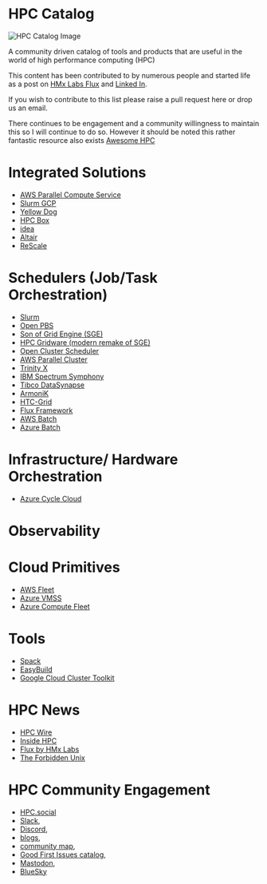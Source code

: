 # HPC Catalog
![HPC Catalog Image](hpc-catalog.jpg)

A community driven catalog of tools and products that are useful in the world of high performance computing (HPC)

This content has been contributed to by numerous people and started life as a post on [HMx Labs Flux](https://cloudhpc.news/hpc-product-directory/) and [Linked In](https://www.linkedin.com/posts/hamza_high-performance-computing-is-a-funny-fragmented-activity-7240252941645815808-caCq?utm_source=share&utm_medium=member_desktop).

If you wish to contribute to this list please raise a pull request here or drop us an email.

There continues to be engagement and a community willingness to maintain this so I will continue to do so. However it should be noted this rather fantastic resource also exists [Awesome HPC](https://github.com/dstdev/awesome-hpc)

# Integrated Solutions
- [AWS Parallel Compute Service](https://aws.amazon.com/pcs)
- [Slurm GCP](https://github.com/GoogleCloudPlatform/slurm-gcp)
- [Yellow Dog](https://yellowdog.ai)
- [HPC Box](https://www.drizti.com)
- [idea](https://github.com/cfs-energy/idea)
- [Altair](https://altair.com/hpc-cloud-applications)
- [ReScale](https://altair.com/hpc-cloud-applications)

# Schedulers (Job/Task Orchestration)
- [Slurm](https://slurm.schedmd.com)
- [Open PBS](https://www.openpbs.org)
- [Son of Grid Engine (SGE)](https://sourceforge.net/projects/gridengine)
- [HPC Gridware (modern remake of SGE)](https://www.hpc-gridware.com)
- [Open Cluster Scheduler](https://github.com/hpc-gridware/clusterscheduler)
- [AWS Parallel Cluster](https://github.com/aws/aws-parallelcluster)
- [Trinity X](https://github.com/clustervision/trinityX)
- [IBM Spectrum Symphony](https://www.ibm.com/products/analytics-workload-management)
- [Tibco DataSynapse](https://docs.tibco.com/products/tibco-datasynapse-gridserver-manager-7-1-0)
- [ArmoniK](https://www.aneo.eu/en/armonik)
- [HTC-Grid](https://github.com/finos/htc-grid)
- [Flux Framework](https://flux-framework.org/)
- [AWS Batch](https://aws.amazon.com/batch/)
- [Azure Batch](https://learn.microsoft.com/en-us/azure/batch/)

# Infrastructure/ Hardware Orchestration
- [Azure Cycle Cloud](https://learn.microsoft.com/en-us/azure/cyclecloud/overview?view=cyclecloud-8)

# Observability

# Cloud Primitives
- [AWS Fleet](https://docs.aws.amazon.com/AWSEC2/latest/UserGuide/Fleets.html)
- [Azure VMSS](https://learn.microsoft.com/en-us/azure/virtual-machine-scale-sets/overview)
- [Azure Compute Fleet](https://azure.microsoft.com/en-us/products/compute-fleet)

# Tools
- [Spack](https://spack.io)
- [EasyBuild](https://easybuild.io)
- [Google Cloud Cluster Toolkit](https://cloud.google.com/cluster-toolkit/docs/overview)

# HPC News
- [HPC Wire](https://www.hpcwire.com)
- [Inside HPC](https://insidehpc.com)
- [Flux by HMx Labs](https://cloudhpc.news)
- [The Forbidden Unix](https://www.linkedin.com/company/forbiddenunix/posts/?feedView=all)

# HPC Community Engagement
- [HPC.social](https://hpc.social) 
- [Slack](https://hpc.social/projects/chat/), 
- [Discord](https://hpc.social/projects/chat/), 
- [blogs](https://hpc.social/projects/blog/), 
- [community map](https://hpc.social/map/), 
- [Good First Issues catalog](https://hpc-social.github.io/good-first-issues/), 
- [Mastodon](https://mast.hpc.social/), 
- [BlueSky](https://bsky.app/profile/hpc.social)

